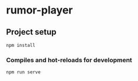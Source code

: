 # rumor-player

## Project setup
```
npm install
```

### Compiles and hot-reloads for development
```
npm run serve
```
